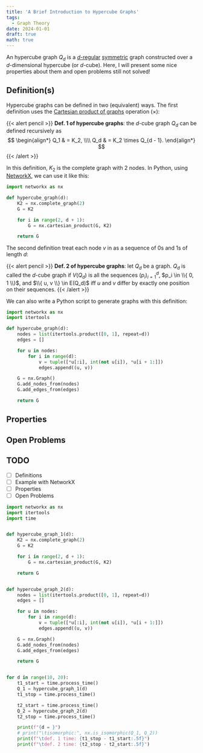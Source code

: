 ```yaml
---
title: 'A Brief Introduction to Hypercube Graphs'
tags:
  - Graph Theory
date: 2024-01-01
draft: true
math: true
---
```


An hypercube graph $Q_d$ is a [$d$-regular](https://en.wikipedia.org/wiki/Regular_graph) [symmetric](https://en.wikipedia.org/wiki/Symmetric_graph) graph constructed over a $d$-dimensional hypercube (or $d$-cube). Here, I will present some nice properties about them and open problems still not solved!

## Definition(s)

Hypercube graphs can be defined in two (equivalent) ways. The first definition uses the [Cartesian product of graphs](https://en.wikipedia.org/wiki/Cartesian_product_of_graphs) operation ($\times$):

{{< alert pencil >}}
**Def. 1 of hypercube graphs**: the $d$-cube graph $Q_d$ can be defined recursively as
$$
\begin{align*}
Q_1 & = K_2, \\\\
Q_d & = K_2 \times Q_{d - 1}.
\end{align*}
$$
{{< /alert >}}

In this definition, $K_2$ is the complete graph with 2 nodes. In Python, using [NetworkX](https://networkx.org/), we can use it like this:

```python
import networkx as nx

def hypercube_graph(d):
    K2 = nx.complete_graph(2)
    G = K2

    for i in range(2, d + 1):
        G = nx.cartesian_product(G, K2)

    return G
```

The second definition treat each node $v$ in as a sequence of 0s and 1s of length $d$:

{{< alert pencil >}}
**Def. 2 of hypercube graphs**: let $Q_d$ be a graph. $Q_d$ is called the $d$-cube graph if $V(Q_d)$ is all the sequences $( p_i )_{i = 1}^d$, $p_i \in \\{ 0, 1 \\}$, and $\\{ u, v \\} \in E(Q_d)$ iff $u$ and $v$ differ by exactly one position on their sequences.
{{< /alert >}}

We can also write a Python script to generate graphs with this definition:

```python
import networkx as nx
import itertools

def hypercube_graph(d):
    nodes = list(itertools.product([0, 1], repeat=d))
    edges = []

    for u in nodes:
        for i in range(d):
            v = tuple([*u[:i], int(not u[i]), *u[i + 1:]])
            edges.append((u, v))

    G = nx.Graph()
    G.add_nodes_from(nodes)
    G.add_edges_from(edges)

    return G
```

## Properties

## Open Problems

## TODO

- [ ] Definitions
- [ ] Example with NetworkX
- [ ] Properties
- [ ] Open Problems

```python
import networkx as nx
import itertools
import time


def hypercube_graph_1(d):
    K2 = nx.complete_graph(2)
    G = K2

    for i in range(2, d + 1):
        G = nx.cartesian_product(G, K2)

    return G


def hypercube_graph_2(d):
    nodes = list(itertools.product([0, 1], repeat=d))
    edges = []

    for u in nodes:
        for i in range(d):
            v = tuple([*u[:i], int(not u[i]), *u[i + 1:]])
            edges.append((u, v))

    G = nx.Graph()
    G.add_nodes_from(nodes)
    G.add_edges_from(edges)

    return G


for d in range(10, 20):
    t1_start = time.process_time()
    Q_1 = hypercube_graph_1(d)
    t1_stop = time.process_time()

    t2_start = time.process_time()
    Q_2 = hypercube_graph_2(d)
    t2_stop = time.process_time()

    print(f"{d = }")
    # print("\tisomorphic:", nx.is_isomorphic(Q_1, Q_2))
    print(f"\tdef. 1 time: {t1_stop - t1_start:.5f}")
    print(f"\tdef. 2 time: {t2_stop - t2_start:.5f}")


```
